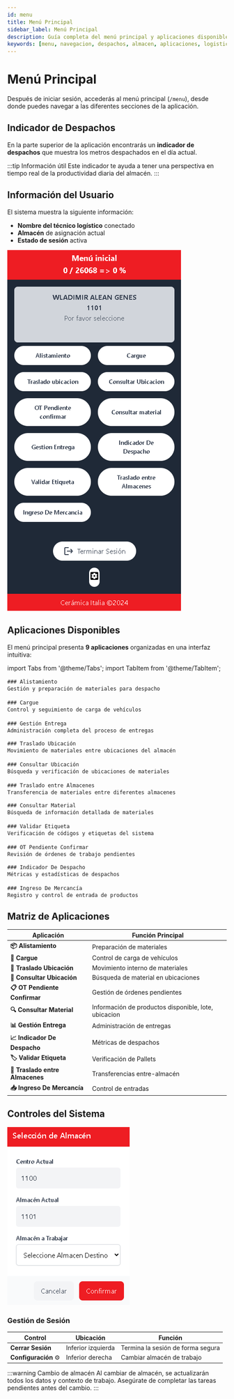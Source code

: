 ```yaml
---
id: menu
title: Menú Principal
sidebar_label: Menú Principal
description: Guía completa del menú principal y aplicaciones disponibles
keywords: [menu, navegacion, despachos, almacen, aplicaciones, logistica]
---
```


# Menú Principal

Después de iniciar sesión, accederás al menú principal (`/menu`), desde donde puedes navegar a las diferentes secciones de la aplicación.

## Indicador de Despachos

En la parte superior de la aplicación encontrarás un **indicador de despachos** que muestra los metros despachados en el día actual.

:::tip Información útil
Este indicador te ayuda a tener una perspectiva en tiempo real de la productividad diaria del almacén.
:::

## Información del Usuario

El sistema muestra la siguiente información:

- **Nombre del técnico logístico** conectado
- **Almacén** de asignación actual
- **Estado de sesión** activa

![Pantalla principal del menú](./image/menu/1747671162073.png)

## Aplicaciones Disponibles

El menú principal presenta **9 aplicaciones** organizadas en una interfaz intuitiva:

import Tabs from '@theme/Tabs';
import TabItem from '@theme/TabItem';

<Tabs>
  <TabItem value="operaciones" label="🏭 Operaciones Principales" default>
    
    ### Alistamiento
    Gestión y preparación de materiales para despacho
    
    ### Cargue  
    Control y seguimiento de carga de vehículos
    
    ### Gestión Entrega
    Administración completa del proceso de entregas
    
  </TabItem>
  <TabItem value="ubicaciones" label="📍 Gestión de Ubicaciones">
    
    ### Traslado Ubicación
    Movimiento de materiales entre ubicaciones del almacén
    
    ### Consultar Ubicación
    Búsqueda y verificación de ubicaciones de materiales
    
    ### Traslado entre Almacenes
    Transferencia de materiales entre diferentes almacenes
    
  </TabItem>
  <TabItem value="consultas" label="🔍 Consultas y Validaciones">
    
    ### Consultar Material
    Búsqueda de información detallada de materiales
    
    ### Validar Etiqueta
    Verificación de códigos y etiquetas del sistema
    
    ### OT Pendiente Confirmar
    Revisión de órdenes de trabajo pendientes
    
  </TabItem>
  <TabItem value="reportes" label="📊 Indicadores y Reportes">
    
    ### Indicador De Despacho
    Métricas y estadísticas de despachos
    
    ### Ingreso De Mercancía
    Registro y control de entrada de productos
    
  </TabItem>
</Tabs>

## Matriz de Aplicaciones

| Aplicación | Función Principal |
|------------|-------------------|
| **📦 Alistamiento** | Preparación de materiales | 
| **🚛 Cargue** | Control de carga de vehículos | 
| **🔄 Traslado Ubicación** | Movimiento interno de materiales | 
| **📍 Consultar Ubicación** | Búsqueda de material en ubicaciones | 
| **📋 OT Pendiente Confirmar** | Gestión de órdenes pendientes | 
| **🔍 Consultar Material** | Información de productos disponible, lote, ubicacion | 
| **📊 Gestión Entrega** | Administración de entregas | 
| **📈 Indicador De Despacho** | Métricas de despachos | 
| **🏷️ Validar Etiqueta** | Verificación de Pallets | 
| **🔀 Traslado entre Almacenes** | Transferencias entre-almacén | 
| **📥 Ingreso De Mercancía** | Control de entradas | 

## Controles del Sistema

![Controles de configuración](./image/menu/1747671688538.png)

### Gestión de Sesión

| Control | Ubicación | Función |
|---------|-----------|---------|
| **Cerrar Sesión** | Inferior izquierda | Termina la sesión de forma segura |
| **Configuración** ⚙️ | Inferior derecha | Cambiar almacén de trabajo |

:::warning Cambio de almacén
Al cambiar de almacén, se actualizarán todos los datos y contexto de trabajo. Asegúrate de completar las tareas pendientes antes del cambio.
:::

